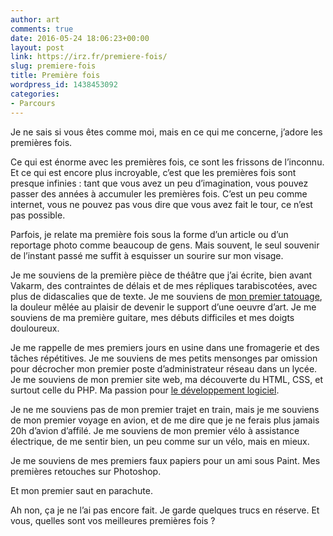 ```yaml
---
author: art
comments: true
date: 2016-05-24 18:06:23+00:00
layout: post
link: https://irz.fr/premiere-fois/
slug: premiere-fois
title: Première fois
wordpress_id: 1438453092
categories:
- Parcours
---
```


Je ne sais si vous êtes comme moi, mais en ce qui me concerne, j’adore les premières fois.

Ce qui est énorme avec les premières fois, ce sont les frissons de l’inconnu. Et ce qui est encore plus incroyable, c’est que les premières fois sont presque infinies : tant que vous avez un peu d’imagination, vous pouvez passer des années à accumuler les premières fois. C’est un peu comme internet, vous ne pouvez pas vous dire que vous avez fait le tour, ce n’est pas possible.<!-- more -->

Parfois, je relate ma première fois sous la forme d’un article ou d’un reportage photo comme beaucoup de gens. Mais souvent, le seul souvenir de l’instant passé me suffit à esquisser un sourire sur mon visage.

Je me souviens de la première pièce de théâtre que j’ai écrite, bien avant Vakarm, des contraintes de délais et de mes répliques tarabiscotées, avec plus de didascalies que de texte. Je me souviens de [mon premier tatouage](https://irz.fr/mon-premier-tatouage), la douleur mêlée au plaisir de devenir le support d’une oeuvre d’art. Je me souviens de ma première guitare, mes débuts difficiles et mes doigts douloureux.

Je me rappelle de mes premiers jours en usine dans une fromagerie et des tâches répétitives. Je me souviens de mes petits mensonges par omission pour décrocher mon premier poste d’administrateur réseau dans un lycée. Je me souviens de mon premier site web, ma découverte du HTML, CSS, et surtout celle du PHP. Ma passion pour [le développement logiciel](http://arthurlacoste.com).

Je ne me souviens pas de mon premier trajet en train, mais je me souviens de mon premier voyage en avion, et de me dire que je ne ferais plus jamais 20h d’avion d’affilé. Je me souviens de mon premier vélo à assistance électrique, de me sentir bien, un peu comme sur un vélo, mais en mieux.

Je me souviens de mes premiers faux papiers pour un ami sous Paint. Mes premières retouches sur Photoshop.

Et mon premier saut en parachute.

Ah non, ça je ne l’ai pas encore fait. Je garde quelques trucs en réserve. Et vous, quelles sont vos meilleures premières fois ?

